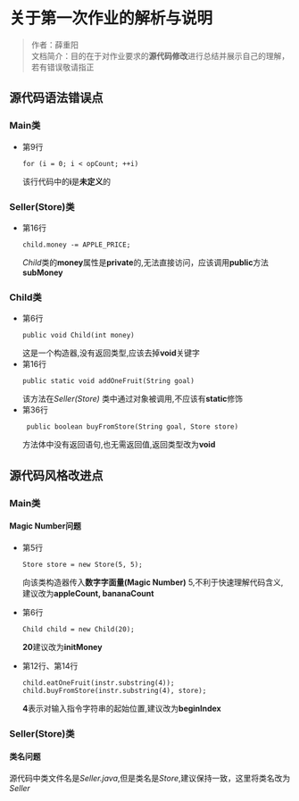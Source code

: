 # 关于第一次作业的解析与说明

> 作者：薛重阳  
> 文档简介：目的在于对作业要求的**源代码修改**进行总结并展示自己的理解，若有错误敬请指正

## 源代码语法错误点

### Main类

- 第9行
    ```
    for (i = 0; i < opCount; ++i)
    ```
  该行代码中的**i**是**未定义**的

### Seller(Store)类

- 第16行
    ```
    child.money -= APPLE_PRICE;
    ```
  *Child*类的**money**属性是**private**的,无法直接访问，应该调用**public**方法**subMoney**

### Child类

- 第6行
    ```
    public void Child(int money)
    ```
  这是一个构造器,没有返回类型,应该去掉**void**关键字
- 第16行
    ```
    public static void addOneFruit(String goal)
    ```
  该方法在*Seller(Store)* 类中通过对象被调用,不应该有**static**修饰
- 第36行
    ```
     public boolean buyFromStore(String goal, Store store)
    ```
  方法体中没有返回语句,也无需返回值,返回类型改为**void**

## 源代码风格改进点

### Main类

#### Magic Number问题

- 第5行
    ```
    Store store = new Store(5, 5);
    ```

  向该类构造器传入**数字字面量(Magic Number)** 5,不利于快速理解代码含义,
  建议改为**appleCount, bananaCount**

- 第6行
    ```
    Child child = new Child(20);
    ```
  **20**建议改为**initMoney**

- 第12行、第14行
    ```
    child.eatOneFruit(instr.substring(4));
    child.buyFromStore(instr.substring(4), store);
    ```
  **4**表示对输入指令字符串的起始位置,建议改为**beginIndex**

### Seller(Store)类

#### 类名问题

源代码中类文件名是*Seller.java*,但是类名是*Store*,建议保持一致，这里将类名改为*Seller*

